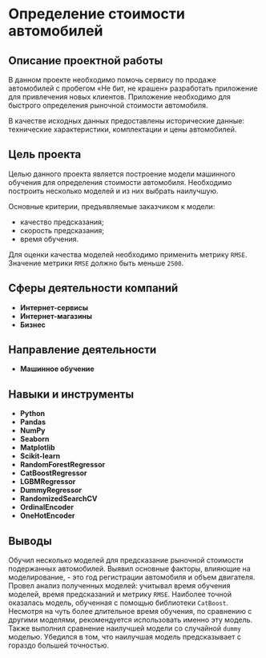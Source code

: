 # Определение стоимости автомобилей

## Описание проектной работы

В данном проекте необходимо помочь сервису по продаже автомобилей с пробегом «Не бит, не крашен» разработать приложение для привлечения новых клиентов. Приложение необходимо для быстрого определения рыночной стоимости автомобиля.

В качестве исходных данных предоставлены исторические данные: технические характеристики, комплектации и цены автомобилей.

## Цель проекта

Целью данного проекта является построение модели машинного обучения для определения стоимости автомобиля. Необходимо построить несколько моделей и из них выбрать наилучшую.

Основные критерии, предъявляемые заказчиком к модели:

   - качество предсказания;
   - скорость предсказания;
   - время обучения.
   
Для оценки качества моделей необходимо применить метрику `RMSE`. Значение метрики `RMSE` должно быть меньше `2500`.

## Сферы деятельности компаний

- **Интернет-сервисы**
- **Интернет-магазины**
- **Бизнес**

## Направление деятельности

- **Машинное обучение**

## Навыки и инструменты

- **Python**
- **Pandas**
- **NumPy**
- **Seaborn**
- **Matplotlib**
- **Scikit-learn**
- **RandomForestRegressor**
- **CatBoostRegressor**
- **LGBMRegressor**
- **DummyRegressor**
- **RandomizedSearchCV**
- **OrdinalEncoder**
- **OneHotEncoder**

## Выводы

Обучил несколько моделей для предсказание рыночной стоимости подержанных автомобилей. Выявил основные факторы, влияющие на моделирование, - это год регистрации автомобиля и объем двигателя. Провел анализ полученных моделей: учитывал время обучения моделей, время предсказаний и метрику `RMSE`. Наиболее точной оказалась модель, обученная с помощью библиотеки `CatBoost`. Несмотря на чуть более длительное время обучения, по сравнению с другими моделями, рекомендуется использовать именно эту модель. Также выполнил сравнение наилучшей модели со случайной `dummy` моделью. Убедился в том, что наилучшая модель предсказывает с гораздо большей точностью.


